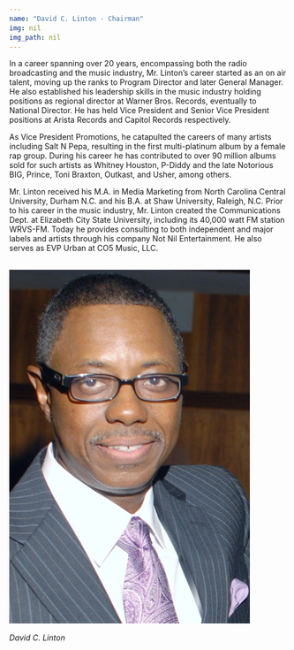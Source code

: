 ```yaml
---
name: "David C. Linton - Chairman"
img: nil
img_path: nil
---
```


In a career spanning over 20 years, encompassing both the radio broadcasting and the music
industry, Mr. Linton’s career started as an on air talent, moving up the ranks to Program Director
and later General Manager. He also established his leadership skills in the music industry holding
positions as regional director at Warner Bros. Records, eventually to National Director. He has
held Vice President and Senior Vice President positions at Arista Records and Capitol Records
respectively.

As Vice President Promotions, he catapulted the careers of many artists including Salt N Pepa,
resulting in the first multi-platinum album by a female rap group. During his career he has
contributed to over 90 million albums sold for such artists as Whitney Houston, P-Diddy and the
late Notorious BIG, Prince, Toni Braxton, Outkast, and Usher, among others.

Mr. Linton received his M.A. in Media Marketing from North Carolina Central University, Durham
N.C. and his B.A. at Shaw University, Raleigh, N.C. Prior to his career in the music industry, Mr.
Linton created the Communications Dept. at Elizabeth City State University, including its 40,000
watt FM station WRVS-FM. Today he provides consulting to both independent and major labels
and artists through his company Not Nil Entertainment. He also serves as EVP Urban at CO5
Music, LLC.

<br>
<img class="center-block" src="img/board/David-linton.jpg">
<p class="text-center"><em>David C. Linton</em></p>
